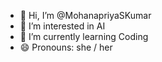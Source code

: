 - 👋 Hi, I’m @MohanapriyaSKumar
- 👀 I’m interested in AI 
- 🌱 I’m currently learning Coding
- 😄 Pronouns: she / her
  

<!---
MohanapriyaSKumar/MohanapriyaSKumar is a ✨ special ✨ repository because its `README.md` (this file) appears on your GitHub profile.
You can click the Preview link to take a look at your changes.
--->
